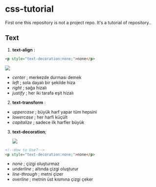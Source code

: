 # css-tutorial
First one this repository is not a project repo. It's a tutorial of repository.. 

## Text
1. **text-align** :
    

```html
<p style="text-decoration:none;">none</p>
```
   ![](https://imgur.com/NFxHy56.png)
    
  - *center* ; merkezde durması demek
  - *left* ; sola dayalı bir şekilde hiza
  - *right* ; sağa hizalı
  - *justify* ; her iki tarafa eşit hizalı


2. **text-transform** : 


 - *uppercase* ; büyük harf yapar tüm hepsini
 - *lowercase* ; her harfi küçült
 - *capitalize* ; sadece ilk harfler büyük
   

3. **text-decoration**;


    ![](https://imgur.com/jWXXa1F.png) 



```html
<!--How to Use?-->
<p style="text-decoration:none;">none</p>
```
- *none* ; çizgi oluşturmaz 
- *underline* ; altında çizgi oluşturur
- *line-through* ; metni çizer 
- *overline* ; metnin üst kısmına çizgi çeker 


